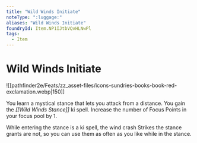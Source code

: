 ```yaml
---
title: "Wild Winds Initiate"
noteType: ":luggage:"
aliases: "Wild Winds Initiate"
foundryId: Item.NP1IJtbVQvHLNwPl
tags:
  - Item
---
```


# Wild Winds Initiate
![[pathfinder2e/Feats/zz_asset-files/icons-sundries-books-book-red-exclamation.webp|150]]

You learn a mystical stance that lets you attack from a distance. You gain the _[[Wild Winds Stance]]_ ki spell. Increase the number of Focus Points in your focus pool by 1.

While entering the stance is a ki spell, the wind crash Strikes the stance grants are not, so you can use them as often as you like while in the stance.
